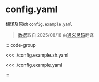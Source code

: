 # config.yaml

翻译及原始 `config.example.yaml`

> [数据](https://gitea.com/gitea/act_runner/src/branch/main/internal/pkg/config/config.example.yam)取自 2025/08/18 由[通义灵码](https://lingma.aliyun.com/)翻译

::: code-group

<<< ./config.example.zh.yaml

<<< ./config.example.yaml

:::
